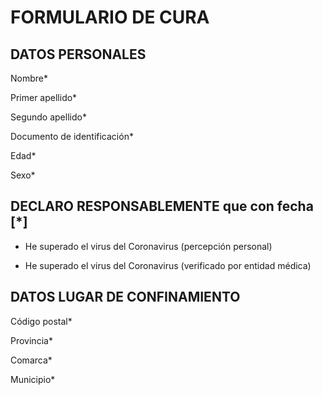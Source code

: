 # FORMULARIO DE CURA

## DATOS PERSONALES 

Nombre* 

Primer apellido* 

Segundo apellido* 

Documento de identificación* 

Edad* 

Sexo* 

## DECLARO RESPONSABLEMENTE que con fecha [*]  

* He superado el virus del Coronavirus (percepción personal) 

* He superado el virus del Coronavirus (verificado por entidad médica) 


## DATOS LUGAR DE CONFINAMIENTO 

Código postal* 

Provincia* 

Comarca* 

Municipio* 
